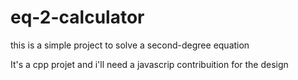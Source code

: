 # eq-2-calculator

this is a simple project to solve a second-degree equation

It's a cpp projet and i'll need a javascrip contribuition for the design
